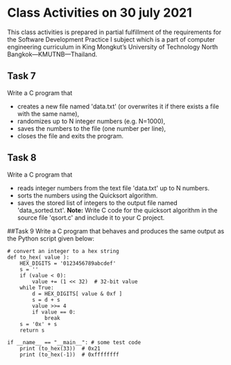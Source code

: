 # Class Activities on 30 july 2021
This class activities is prepared in partial fulfillment of the requirements for the Software Development Practice I subject which is a part of computer engineering curriculum in King Mongkut’s University of Technology North Bangkok—KMUTNB—Thailand.

## Task 7
Write a C program that
* creates a new file named 'data.txt' (or overwrites it if there exists a file with the same name),
* randomizes up to N integer numbers (e.g. N=1000), 
* saves the numbers to the file (one number per line),
* closes the file and exits the program.

## Task 8
Write a C program that
* reads integer numbers from the text file 'data.txt' up to N numbers. 
* sorts the numbers using the Quicksort algorithm.
* saves the stored list of integers to the output file named 'data_sorted.txt'.
**Note:** Write C code for the quicksort algorithm in the source file 'qsort.c'
and include it to your C project.

##Task 9
Write a C program that behaves and produces the same output as the Python script given below:
```
# convert an integer to a hex string
def to_hex( value ):
    HEX_DIGITS = '0123456789abcdef'
    s = ''
    if (value < 0):
        value += (1 << 32)  # 32-bit value
    while True:
        d = HEX_DIGITS[ value & 0xf ]
        s = d + s
        value >>= 4
        if value == 0:
            break
    s = '0x' + s
    return s

if __name__ == "__main__": # some test code
    print (to_hex(33))  # 0x21
    print (to_hex(-1))  # 0xffffffff
```
